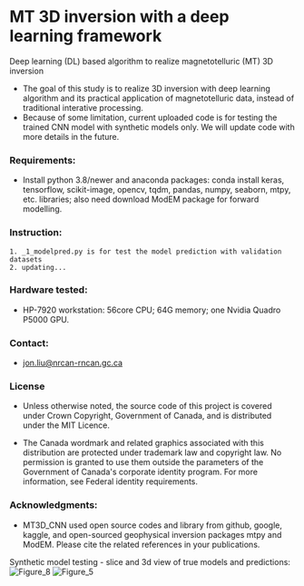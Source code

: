 # MT 3D inversion with a deep learning framework

Deep learning (DL) based algorithm to realize magnetotelluric (MT) 3D inversion 
* The goal of this study is to realize 3D inversion with deep learning algorithm and its practical application of magnetotelluric data, instead of traditional interative processing.
* Because of some limitation, current uploaded code is for testing the trained CNN model with synthetic models only. We will update code with more details in the future.
  
### Requirements:

* Install python 3.8/newer and anaconda packages: conda install keras, tensorflow, scikit-image, opencv, tqdm, pandas, numpy, seaborn, mtpy, etc. libraries; also need download ModEM package for forward modelling.

### Instruction:
    1. _1_modelpred.py is for test the model prediction with validation datasets
    2. updating...

### Hardware tested: 

* HP-7920 workstation: 56core CPU; 64G memory; one Nvidia Quadro P5000 GPU.

### Contact: 

* jon.liu@nrcan-rncan.gc.ca

### License

 * Unless otherwise noted, the source code of this project is covered under Crown Copyright, Government of Canada, and is distributed under the MIT Licence.

 * The Canada wordmark and related graphics associated with this distribution are protected under trademark law and copyright law. No permission is granted to use them outside the parameters of the Government of Canada's corporate identity program. For more information, see Federal identity requirements.

### Acknowledgments:

* MT3D_CNN used open source codes and library from github, google, kaggle, and open-sourced geophysical inversion packages mtpy and ModEM. Please cite the related references in your publications.

Synthetic model testing - slice and 3d view of true models and predictions:
![Figure_8](https://github.com/Jon-GSC/MT3D_CNN/assets/39324742/c047c636-7e29-4c18-8aac-1033c6041dae)
![Figure_5](https://github.com/Jon-GSC/MT3D_CNN/assets/39324742/4d9d8c07-51e2-4204-9e48-57a1e358d416)

<span style="display:block;text-align:right">
<img width="49%" ![Synthetic_Cubic_20230810100007](https://github.com/Jon-GSC/MT3D_CNN/assets/39324742/7e3935c1-1056-4c55-9a65-3f84ba1cdeff)>
<img width="49%" ![Synthetic_Cubic_20230810100010](https://github.com/Jon-GSC/MT3D_CNN/assets/39324742/72337c28-c67a-498a-9204-b32f0197bb3b)>
</span>

